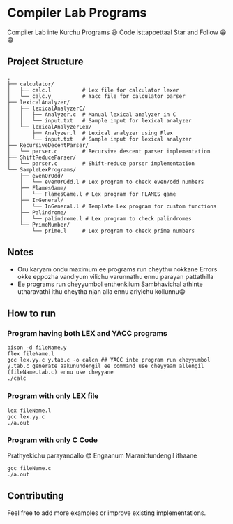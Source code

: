 # Compiler Lab Programs

Compiler Lab inte Kurchu Programs 😃
Code isttappettaal Star and Follow 😁😅

## Project Structure

```
.
├── calculator/
│   ├── calc.l          # Lex file for calculator lexer
│   └── calc.y          # Yacc file for calculator parser
├── lexicalAnalyzer/
│   ├── lexicalAnalyzerC/
│   │   ├── Analyzer.c  # Manual lexical analyzer in C
│   │   └── input.txt   # Sample input for lexical analyzer
│   └── lexicalAnalyzerLex/
│       ├── Analyzer.l  # Lexical analyzer using Flex
│       └── input.txt   # Sample input for lexical analyzer
├── RecursiveDecentParser/
│   └── parser.c        # Recursive descent parser implementation
├── ShiftReduceParser/
│   └── parser.c        # Shift-reduce parser implementation
└── SampleLexPrograms/
    ├── evenOrOdd/
    │   └── evenOrOdd.l # Lex program to check even/odd numbers
    ├── FlamesGame/
    │   └── FlamesGame.l # Lex program for FLAMES game
    ├── InGeneral/
    │   └── InGeneral.l # Template Lex program for custom functions
    ├── Palindrome/
    │   └── palindrome.l # Lex program to check palindromes
    └── PrimeNumber/
        └── prime.l     # Lex program to check prime numbers
```

## Notes

- Oru karyam ondu maximum ee programs run cheythu nokkane Errors okke eppozha vandiyum vilichu varunnathu ennu parayan pattathilla
- Ee programs run cheyyumbol enthenkilum Sambhavichal athinte utharavathi ithu cheytha njan alla ennu ariyichu kollunnu😁

## How to run
### Program having both LEX and YACC programs
```
bison -d fileName.y  
flex fileName.l        
gcc lex.yy.c y.tab.c -o calcn ## YACC inte program run cheyyumbol y.tab.c generate aakunundengil ee command use cheyyaam allengil (fileName.tab.c) ennu use cheyyane
./calc
```

### Program with only LEX file
```
lex fileName.l
gcc lex.yy.c
./a.out
```
### Program with only C Code
Prathyekichu parayandallo 😎
Engaanum Maranittundengil ithaane
```
gcc fileName.c
./a.out
```
## Contributing

Feel free to add more examples or improve existing implementations.
